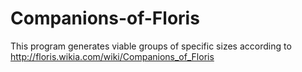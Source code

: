 # Companions-of-Floris
This program generates viable groups of specific sizes according to http://floris.wikia.com/wiki/Companions_of_Floris
